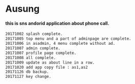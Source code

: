 # Ausung

#### this is sns andorid application about phone call.
```html
20171002 splash complete.
20171005 top menu and a part of adminpage are complete.
20171006 in asadmin, 4 menu complete without ad.
20171007 admin complete.
20171007 profile page complete.
20171008 all complete.
20171009 update as about line in a row.
20171020 add app copy file : as1,as2
20171126 db backup.
20171127 key change.
```